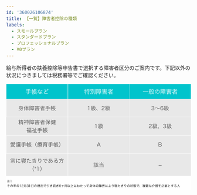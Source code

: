 ```yaml
---
id: '360026106874'
title: 【一覧】障害者控除の種類
labels:
  - スモールプラン
  - スタンダードプラン
  - プロフェッショナルプラン
  - ¥0プラン
---
```

給与所得者の扶養控除等申告書で選択する障害者区分のご案内です。下記以外の状況につきましては税務署等でご確認ください。

![](./d80ed1a46def67febf75cb31ec0a6af6.png)
